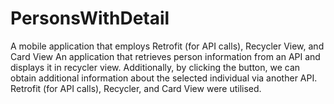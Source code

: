 # PersonsWithDetail
A mobile application that employs Retrofit (for API calls), Recycler View, and Card View
An application that retrieves person information from an API and displays it in recycler view. 
Additionally, by clicking the button, we can obtain additional information about the selected 
individual via another API. Retrofit (for API calls), Recycler, and Card View were utilised.
